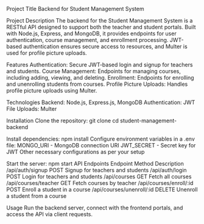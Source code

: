 Project Title
Backend for Student Management System

Project Description
The backend for the Student Management System is a RESTful API designed to support both the teacher and student portals. Built with Node.js, Express, and MongoDB, it provides endpoints for user authentication, course management, and enrollment processing. JWT-based authentication ensures secure access to resources, and Multer is used for profile picture uploads.

Features
Authentication: Secure JWT-based login and signup for teachers and students.
Course Management: Endpoints for managing courses, including adding, viewing, and deleting.
Enrollment: Endpoints for enrolling and unenrolling students from courses.
Profile Picture Uploads: Handles profile picture uploads using Multer.

Technologies
Backend: Node.js, Express.js, MongoDB
Authentication: JWT
File Uploads: Multer

Installation
Clone the repository:
git clone <repository-url>
cd student-management-backend

Install dependencies:
npm install
Configure environment variables in a .env file:
MONGO_URI - MongoDB connection URI
JWT_SECRET - Secret key for JWT
Other necessary configurations as per your setup

Start the server:
npm start
API Endpoints
Endpoint Method Description
/api/auth/signup POST Signup for teachers and students
/api/auth/login POST Login for teachers and students
/api/courses GET Fetch all courses
/api/courses/teacher GET Fetch courses by teacher
/api/courses/enroll/:id POST Enroll a student in a course
/api/courses/unenroll/:id DELETE Unenroll a student from a course

Usage
Run the backend server, connect with the frontend portals, and access the API via client requests.
